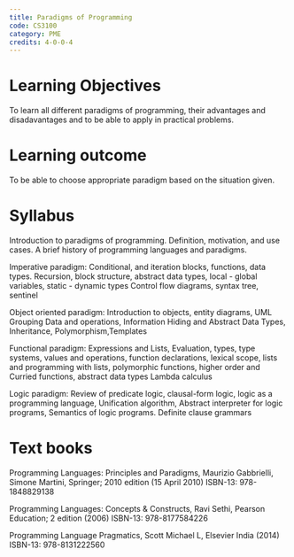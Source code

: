```yaml
---
title: Paradigms of Programming
code: CS3100
category: PME
credits: 4-0-0-4
---
```


# Learning Objectives

To learn all different paradigms of programming, their advantages and
disadavantages and to be able to apply in practical problems.

# Learning outcome

To be able to choose appropriate paradigm based on the situation
given.

# Syllabus

Introduction to paradigms of programming.  Definition, motivation, and
use cases. A brief history of programming languages and paradigms.

Imperative paradigm: Conditional, and iteration blocks, functions,
data types.  Recursion, block structure, abstract data types,
local - global variables, static - dynamic types Control flow
diagrams, syntax tree, sentinel

Object oriented paradigm: Introduction to objects, entity diagrams,
UML Grouping Data and operations, Information Hiding and Abstract Data
Types, Inheritance, Polymorphism,Templates

Functional paradigm: Expressions and Lists, Evaluation, types, type
systems, values and operations, function declarations, lexical
scope, lists and programming with lists, polymorphic
functions, higher order and Curried functions, abstract data
types Lambda calculus

Logic paradigm: Review of predicate logic, clausal-form logic, logic
as a programming language, Unification algorithm, Abstract interpreter
for logic programs, Semantics of logic programs. Definite clause
grammars




# Text books

Programming Languages: Principles and Paradigms, Maurizio Gabbrielli,
Simone Martini, Springer; 2010 edition (15 April 2010) ISBN-13:
978-1848829138

Programming Languages: Concepts & Constructs, Ravi Sethi, Pearson
Education; 2 edition (2006) ISBN-13: 978-8177584226

Programming Language Pragmatics, Scott Michael L, Elsevier India
(2014) ISBN-13: 978-8131222560
